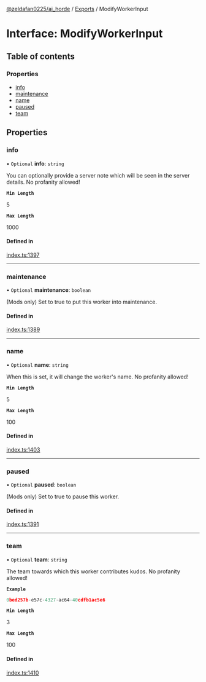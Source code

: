[@zeldafan0225/ai_horde](../README.md) / [Exports](../modules.md) / ModifyWorkerInput

# Interface: ModifyWorkerInput

## Table of contents

### Properties

- [info](ModifyWorkerInput.md#info)
- [maintenance](ModifyWorkerInput.md#maintenance)
- [name](ModifyWorkerInput.md#name)
- [paused](ModifyWorkerInput.md#paused)
- [team](ModifyWorkerInput.md#team)

## Properties

### info

• `Optional` **info**: `string`

You can optionally provide a server note which will be seen in the server details. No profanity allowed!

**`Min Length`**

5

**`Max Length`**

1000

#### Defined in

[index.ts:1397](https://github.com/ZeldaFan0225/ai_horde/blob/1d5fbc0/index.ts#L1397)

___

### maintenance

• `Optional` **maintenance**: `boolean`

(Mods only) Set to true to put this worker into maintenance.

#### Defined in

[index.ts:1389](https://github.com/ZeldaFan0225/ai_horde/blob/1d5fbc0/index.ts#L1389)

___

### name

• `Optional` **name**: `string`

When this is set, it will change the worker's name. No profanity allowed!

**`Min Length`**

5

**`Max Length`**

100

#### Defined in

[index.ts:1403](https://github.com/ZeldaFan0225/ai_horde/blob/1d5fbc0/index.ts#L1403)

___

### paused

• `Optional` **paused**: `boolean`

(Mods only) Set to true to pause this worker.

#### Defined in

[index.ts:1391](https://github.com/ZeldaFan0225/ai_horde/blob/1d5fbc0/index.ts#L1391)

___

### team

• `Optional` **team**: `string`

The team towards which this worker contributes kudos. No profanity allowed!

**`Example`**

```ts
0bed257b-e57c-4327-ac64-40cdfb1ac5e6
```

**`Min Length`**

3

**`Max Length`**

100

#### Defined in

[index.ts:1410](https://github.com/ZeldaFan0225/ai_horde/blob/1d5fbc0/index.ts#L1410)
